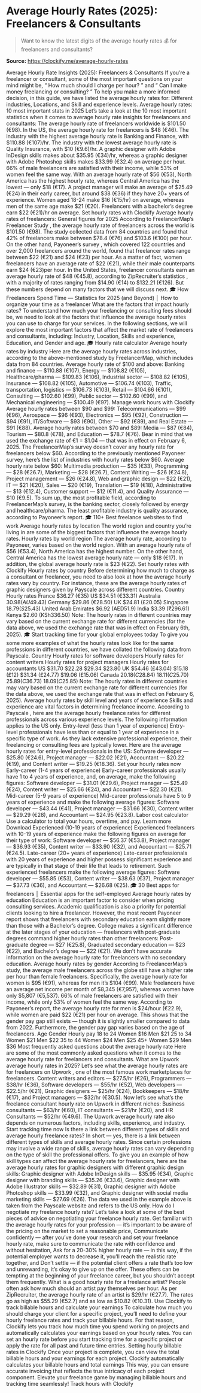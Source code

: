# Average Hourly Rates (2025): Freelancers & Consultants

> Want to know the latest digits of the average hourly rates 💰 for freelancers and consultants?

**Source:** https://clockify.me/average-hourly-rates

Average Hourly Rate Insights (2025): Freelancers & Consultants
If you’re a freelancer or consultant, some of the most important questions on your mind might be, “
How much should I charge per hour?
” and “
Can I
make money freelancing
or consulting?
”
To help you make a more informed decision, in this guide, we have listed the average hourly rates for:
Different industries,
Locations, and
Skill and experience levels.
Average hourly rates: 10 most important stats in 2025
Let’s take a look at the 10 most important statistics when it comes to average hourly rate insights for freelancers and consultants:
The average hourly rate of freelancers worldwide is $101.50 (€98).
In the US, the average hourly rate for freelancers is $48 (€46).
The industry with the highest average hourly rate is Banking and Finance, with $110.88 (€107)/hr.
The industry with the lowest average hourly rate is Quality Insurance, with $10 (€9.6)/hr.
A graphic designer with Adobe InDesign skills makes about $35.95 (€34)/hr, whereas a graphic designer with Adobe Photoshop skills makes $33.99 (€32.4) on average per hour.
66% of male freelancers are satisfied with their income, while 53% of women feel the same way.
With an average hourly rate of $56 (€53), North America has the highest hourly rate, whereas Central America has the lowest — only $18 (€17).
A project manager will make an average of $25.49 (€24) in their early career, but around $38 (€36) if they have 20+ years of experience.
Women aged 18-24 make $16 (€15/hr) on average, whereas men of the same age make $21 (€20).
Freelancers with a bachelor’s degree earn $22 (€21)/hr on average.
Set hourly rates with Clockify
Average hourly rates of freelancers: General figures for 2025
According to FreelancerMap’s
Freelancer Study
, the average hourly rate of freelancers across the world is $101.50 (€98). The study collected data from 84 countries and found that 42% of freelancers make between $78.4 (€76) and $103.6 (€100) per hour.
On the other hand,
Payoneer’s survey
, which covered 122 countries and over 2,000 freelancers around the world, found that freelancer rates range between $22 (€21) and $24 (€23) per hour. As a matter of fact, women freelancers have an average rate of $22 (€21), while their male counterparts earn $24 (€23)per hour.
In the United States, freelancer consultants earn an average hourly rate of $48 (€45.8), according to
ZipRecruiter’s statistics
, with a majority of rates ranging from $14.90 (€14) to $132.21 (€126).
But these numbers depend on many factors that we will discuss next.
🎓
How Freelancers Spend Time — Statistics for 2025 (and Beyond)
│
How to organize your time as a freelancer
What are the factors that impact hourly rates?
To understand how much your freelancing or consulting fees should be, we need to look at the factors that influence the average hourly rates you can use to charge for your services.
In the following sections, we will explore the most important factors that affect the market rate of freelancers and consultants, including:
Industry,
Location,
Skills and experience,
Education, and
Gender and age.
🎓
Hourly rate calculator
Average hourly rates by industry
Here are the average hourly rates across industries, according to the above-mentioned study by FreelancerMap, which includes data from 84 countries.
Average hourly rate of $100 and above:
Banking and finance — $110.88 (€107),
Energy — $108.82 (€105),
Healthcare/pharma — $109.83 (€106),
Industrial sector — $108.82 (€105),
Insurance — $108.82 (€105),
Automotive — $106.74 (€103),
Traffic, transportation, logistics — $106.73 (€103),
Retail — $104.66 (€101),
Consulting — $102.60 (€99),
Public sector — $102.60 (€99), and
Mechanical engineering — $100.49 (€97).
Manage work hours with Clockify
Average hourly rates between $90 and $99:
Telecommunications — $99 (€96),
Aerospace — $96 (€93),
Electronics — $95 (€92),
Construction — $94 (€91),
IT/Software — $93 (€90),
Other — $92 (€89), and
Real Estate — $91 (€88).
Average hourly rates between $70 and $89:
Media — $87 (€84),
Tourism — $80.8 (€78), and
Education — $78.7 (€76).
Bear in mind that we used the exchange rate of €1 = $1.04 — that was in effect on February 6, 2025.
The FreelancerMap’s survey doesn’t cover any hourly rate for freelancers below $60. According to the previously mentioned Payoneer survey, here’s the list of industries with hourly rates below $60.
Average hourly rate below $60:
Multimedia production — $35 (€33),
Programming — $28 (€26.7),
Marketing — $28 (€26.7),
Content Writing — $26 (€24.8),
Project management — $26 (€24.8),
Web and graphic design — $22 (€21),
IT — $21 (€20),
Sales — $20 (€19),
Translation — $19 (€18),
Administrative — $13 (€12.4),
Customer support — $12 (€11.4), and
Quality Assurance — $10 (€9.5).
To sum up, the most profitable field, according to FreelancerMap’s survey, is the banking sector, closely followed by energy and healthcare/pharma. The least profitable industry is quality assurance, according to Payoneer’s report.
🎓
110+ Best freelance websites to find work
Average hourly rates by location
The world region and country you’re living in are some of the biggest factors that influence the average hourly rates.
Hourly rates by world region
The average hourly rate, according to Payoneer, varies based on the world region.
With an average hourly rate of $56 (€53.4), North America has the highest number. On the other hand, Central America has the lowest average hourly rate — only $18 (€17).
In addition, the global average hourly rate is $23 (€22).
Set hourly rates with Clockify
Hourly rates by country
Before determining how much to charge as a consultant or freelancer, you need to also look at how the average hourly rates vary by country.
For instance, these are the average hourly rates of graphic designers given by Payscale across different countries.
Country
Hourly rates
France
$36.27 (€35)
US
$34.51 (€33.31)
Australia
$30.98 (AU$49.43)
Germany
$29.86 (€28.50)
UK
$24.81 (£20.05)
Singapore
$18.79 (S$25.43)
United Arab Emirates
$6.92 (AED51.9)
India
$3.39 (₹296.61)
Kenya
$2.60 (KSh336.50)
Note: The hourly rates in different countries may vary based on the current exchange rate for different currencies (for the data above, we used the exchange rate that was in effect on February 6th, 2025).
🎓
Start tracking time for your global employees today
To give you some more examples of what the hourly rates look like for the same professions in different countries, we have collated the following data from Payscale.
Country
Hourly rates for software developers
Hourly rates for content writers
Hourly rates for project managers
Hourly rates for accountants
US
$31.70
$22.28
$29.34
$23.80
UK
$54.46 (£43.04)
$15.18 (£12)
$31.34 (£24.77)
$19.06 (£15.06)
Canada
$20.18 (C$28.84)
$18.11 (C$25.70)
$25.89 (C$36.73)
$18.09 (C$25.85)
Note: The hourly rates in different countries may vary based on the current exchange rate for different currencies (for the data above, we used the exchange rate that was in effect on February 6, 2025).
Average hourly rates by skill level and years of experience
Skills and experience are vital factors in determining freelance income. According to
Payscale
, here are the average hourly freelance rates for different professionals across various experience levels. The following information applies to the US only.
Entry-level (less than 1 year of experience)
Entry-level professionals have less than or equal to 1 year of experience in a specific type of work. As they lack extensive professional experience, their freelancing or consulting fees are typically lower.
Here are the average hourly rates for entry-level professionals in the US:
Software developer —
$25.80
(€24.6),
Project manager —
$22.02
(€21),
Accountant —
$20.22
(€19), and
Content writer —
$19.25
(€18.36).
Set your hourly rates now
Early-career (1-4 years of experience)
Early-career professionals usually have 1 to 4 years of experience, and, on average, make the following figures:
Software developer —
$31.01
(€29.6),
Project manager —
$25.49
(€24),
Content writer —
$25.66
(€24), and
Accountant —
$22.30
(€21).
Mid-career (5-9 years of experience)
Mid-career professionals have 5 to 9 years of experience and make the following average figures:
Software developer —
$43.44
(€41),
Project manager —
$31.66
(€30),
Content writer —
$29.29
(€28), and
Accountant —
$24.95
(€23.8).
Labor cost calculator
Use a calculator to total your hours, overtime, and pay.
Learn more
Download
Experienced (10-19 years of experience)
Experienced freelancers with 10-19 years of experience make the following figures on average for their type of work:
Software developer —
$56.37
(€53.8),
Project manager —
$36.93
(€35),
Content writer —
$33.90
(€32), and
Accountant —
$25.71
(€24.5).
Late-career (20+ years of experience)
Late-career professionals with 20 years of experience and higher possess significant experience and are typically in that stage of their life that leads to retirement. Such experienced freelancers make the following average figures:
Software developer —
$55.85
(€53),
Content writer —
$38.63
(€37),
Project manager —
$37.73
(€36), and
Accountant —
$26.68
(€25).
🎓
30 Best apps for freelancers
│
Essential apps for the self-employed
Average hourly rates by education
Education is an important factor to consider when pricing consulting services. Academic qualification is also a priority for potential clients looking to hire a freelancer.
However, the most recent Payoneer report shows that freelancers with secondary education earn slightly more than those with a Bachelor’s degree.
College makes a significant difference at the later stages of your education — freelancers with post-graduate degrees command higher hourly rates than other freelancers:
Post-graduate degree — $27 (€25.8),
Graduated secondary education — $23 (€22), and
Bachelor’s degree — $22 (€21).
We don’t have accurate information on the average hourly rate for freelancers with no secondary education.
Average hourly rates by gender
According to FreelancerMap’s study, the average male freelancers across the globe still have a higher rate per hour than female freelancers.
Specifically, the average hourly rate for women is $95 (€91), whereas for men it’s $104 (€99).
Male freelancers have an average net income per month of $8,345 (€7,957), whereas women have only $5,807 (€5,537).
66% of male freelancers are satisfied with their income, while only 53% of women feel the same way.
According to Payoneer’s report, the average hourly rate for men is $24/hour (€22.9), while women are paid $22 (€21) per hour on average. This shows that the gender pay gap still exists — though it is slightly smaller compared to data from 2022.
Furthermore, the gender pay gap varies based on the age of freelancers.
Age
Gender
Hourly pay
18 to 24
Women
$16
Men
$21
25 to 34
Women
$21
Men
$22
35 to 44
Women
$24
Men
$25
45+
Women
$29
Men
$36
Most frequently asked questions about the average hourly rate
Here are some of the most commonly asked questions when it comes to the average hourly rate for freelancers and consultants.
What are Upwork average hourly rates in 2025?
Let’s see what the average hourly rates are for
freelancers on Upwork
, one of the most famous work marketplaces for freelancers.
Content writers and editors —
$27.5/hr
(€26),
Programmers —
$38/hr
(€36),
Software developers —
$55/hr
(€52),
Web developers —
$22.5/hr
(€21),
Graphic designers —
$25/hr
(€24),
Bookkeepers —
$18/hr
(€17), and
Project managers —
$32/hr
(€30.5).
Now let’s see what’s the freelance consultant hourly rate on Upwork in different niches:
Business consultants —
$63/hr
(€60),
IT consultants —
$21/hr
(€20), and
HR Consultants —
$52/hr
(€49.6).
The Upwork average hourly rate also depends on numerous factors, including skills, experience, and industry.
Start tracking time now
Is there a link between different types of skills and average hourly freelance rates?
In short — yes, there is a link between different types of skills and average hourly rates. Since certain professions may involve a wide range of skills, average hourly rates can vary depending on the type of skill the professional offers.
To give you an example of how skill types can affect the average hourly rate for freelancers, here are the average hourly rates for graphic designers with different graphic design skills:
Graphic designer with Adobe InDesign skills —
$35.95
(€34),
Graphic designer with branding skills —
$35.26
(€33.6),
Graphic designer with Adobe Illustrator skills —
$32.89
(€31),
Graphic designer with Adobe Photoshop skills —
$33.99
(€32), and
Graphic designer with social media marketing skills —
$27.69
(€26).
The data we used in the example above is taken from the Payscale website and refers to the US only.
How do I negotiate my freelance hourly rate?
Let’s take a look at some of the best pieces of advice on negotiating your freelance hourly rate.
Get familiar with the average hourly rates for your profession
— it’s important to be aware of the pricing on the market to set a reasonable price,
Communicate confidently
— after you’ve done your research and set your freelance hourly rate, make sure to communicate the rate with confidence and without hesitation,
Ask for a 20-30% higher hourly rate
— in this way, if the potential employer wants to decrease it, you’ll reach the realistic rate together, and
Don’t settle
— if the potential client offers a rate that’s too low and unrewarding, it’s okay to give up on the offer. These offers can be tempting at the beginning of your freelance career, but you shouldn’t accept them frequently.
What is a good hourly rate for a freelance artist?
People often ask how much should an artist pay themselves per hour.
As per ZipRecruiter, the average hourly rate of an artist is $29/hr (€27.7). The rates go as high as $55.29 (€52.7) and as low as $10.82 (€10.31).
Use Clockify to track billable hours and calculate your earnings
To calculate how much you should charge your client for a specific project, you’ll need to define your hourly freelance rates and track your billable hours.
For that reason, Clockify lets you track how much time you spend working on projects and automatically calculates your earnings based on your hourly rates.
You can set an hourly rate before you start tracking time for a specific project or apply the rate for all past and future time entries.
Setting hourly billable rates in Clockify
Once your project is complete, you can view the total billable hours and your earnings for each project.
Clockify automatically calculates your billable hours and total earnings
This way, you can ensure accurate invoicing that reflects the true intricacy of each project component.
Elevate your freelance game by managing billable hours and tracking time seamlessly!
Track hours with Clockify